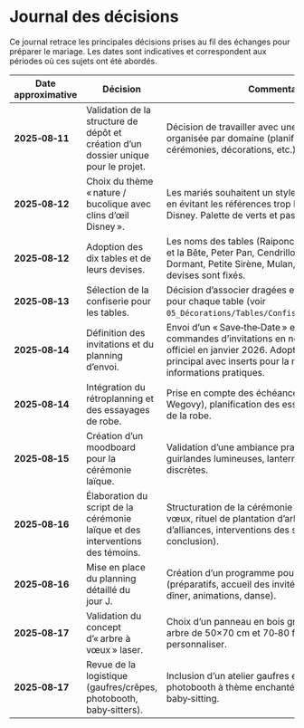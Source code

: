 # Journal des décisions

Ce journal retrace les principales décisions prises au fil des échanges pour préparer le mariage. Les dates sont indicatives et correspondent aux périodes où ces sujets ont été abordés.

| Date approximative | Décision | Commentaires |
|--------------------|---------|--------------|
| **2025‑08‑11** | Validation de la structure de dépôt et création d’un dossier unique pour le projet. | Décision de travailler avec une arborescence organisée par domaine (planification, prestataires, cérémonies, décorations, etc.). |
| **2025‑08‑12** | Choix du thème « nature / bucolique avec clins d’œil Disney ». | Les mariés souhaitent un style champêtre et discret, en évitant les références trop littérales aux films Disney. Palette de verts et pastels. |
| **2025‑08‑12** | Adoption des dix tables et de leurs devises. | Les noms des tables (Raiponce, Asha, Vaiana, Belle et la Bête, Peter Pan, Cendrillon, Belle au Bois Dormant, Petite Sirène, Mulan, Encanto) et leurs devises sont fixés. |
| **2025‑08‑13** | Sélection de la confiserie pour les tables. | Décision d’associer dragées et bonbons à thème pour chaque table (voir `05_Décorations/Tables/Confiseries/confiseries.md`). |
| **2025‑08‑14** | Définition des invitations et du planning d’envoi. | Envoi d’un « Save‑the‑Date » en septembre 2025, commandes d’invitations en novembre 2025, envoi officiel en janvier 2026. Adoption d’un format principal avec inserts pour la mairie et les informations pratiques. |
| **2025‑08‑14** | Intégration du rétroplanning et des essayages de robe. | Prise en compte des échéances (perte de poids via Wegovy), planification des essayages et retouches de la robe. |
| **2025‑08‑15** | Création d’un moodboard pour la cérémonie laïque. | Validation d’une ambiance prairie avec arche florale, guirlandes lumineuses, lanternes et touches Disney discrètes. |
| **2025‑08‑16** | Élaboration du script de la cérémonie laïque et des interventions des témoins. | Structuration de la cérémonie (accueil, lecture, vœux, rituel de plantation d’arbre, échanges d’alliances, interventions des six témoins et conclusion). |
| **2025‑08‑16** | Mise en place du planning détaillé du jour J. | Création d’un programme pour le 11 juillet 2026 (préparatifs, accueil des invités, cérémonie, cocktail, dîner, animations, danse). |
| **2025‑08‑17** | Validation du concept d’« arbre à vœux » laser. | Choix d’un panneau en bois gravé 60×80 cm avec un arbre de 50×70 cm et 70‑80 feuilles amovibles à personnaliser. |
| **2025‑08‑17** | Revue de la logistique (gaufres/crêpes, photobooth, baby‑sitters). | Inclusion d’un atelier gaufres et crêpes, d’une borne photobooth à thème enchanté et d’un service de baby‑sitting. |
